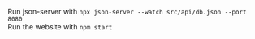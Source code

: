 Run json-server with ```npx json-server --watch src/api/db.json --port 8080``` <br/>
Run the website with ```npm start```